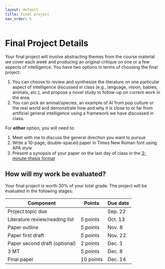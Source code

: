 ```yaml
---
layout: default
title: Final project
nav_order: 5
---
```


# Final Project Details

Your final project will involve abstracting themes from the course material we cover each week and producing an original critique on one or a few aspects of intelligence. You have two options in terms of choosing the final project:

1. You can choose to review and synthesize the literature on one particular aspect of intelligence discussed in class (e.g., language, vision, babies, animals, etc.), and propose a novel study to follow-up on current work in the area.
2. You can pick an animal/species, an example of AI from pop culture or the real world and demonstrate how and why it is close to or far from artificial general intelligence using a framework we have discussed in class. 

For **either** option, you will need to:

1. Meet with me to discuss the general direction you want to pursue
2. Write a 10-page, double-spaced paper in Times New Roman font using APA style
3. Present a synopsis of your paper on the last day of class in the <a href="https://threeminutethesis.uq.edu.au/" target="_blank">3-minute-thesis format</a>

## How will my work be evaluated?

Your final project is worth 30% of your total grade. The project will be evaluated in the following stages:

<table>
        <tr><th>Component</th><th>Points</th><th>Due date</th>
    <tbody>
    <tr><td> Project topic due </td><td></td><td> Sep. 22</td>
    <tr><td> Literature review/reading list </td><td>5 points</td><td> Oct. 13</td>
    <tr><td> Paper outline </td><td>5 points</td><td>Nov. 8</td>
    <tr><td> Paper first draft </td><td>5 points</td><td>Nov. 22</td>
    <tr><td> Paper second draft (optional) </td><td>2 points</td><td>Dec. 1</td>
    <tr><td> 3 MT </td><td>5 points</td><td>Dec. 8</td>
    <tr><td> Final paper </td><td>10 points</td><td>Dec. 14</td>

